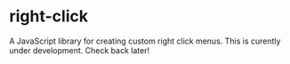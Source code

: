 # right-click
A JavaScript library for creating custom right click menus.
This is curently under development. Check back later!
